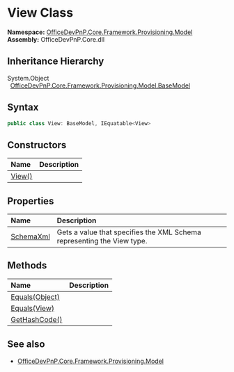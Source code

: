 # View Class
  

**Namespace:** [OfficeDevPnP.Core.Framework.Provisioning.Model](OfficeDevPnP.Core.Framework.Provisioning.Model.md)  
**Assembly:** OfficeDevPnP.Core.dll  
## Inheritance Hierarchy
System.Object  
&ensp;[OfficeDevPnP.Core.Framework.Provisioning.Model.BaseModel](OfficeDevPnP.Core.Framework.Provisioning.Model.BaseModel.md)  
## Syntax
```C#
public class View: BaseModel, IEquatable<View>
```
## Constructors
|**Name**|**Description**|
|:-----|:-----|
| [View()](OfficeDevPnP.Core.Framework.Provisioning.Model.View.ctor1.md) |  
## Properties
|**Name**|**Description**|
|:-----|:-----|
| [SchemaXml](OfficeDevPnP.Core.Framework.Provisioning.Model.View.SchemaXml.md) | Gets a value that specifies the XML Schema representing the View type.
## Methods
|**Name**|**Description**|
|:-----|:-----|
| [Equals(Object)](OfficeDevPnP.Core.Framework.Provisioning.Model.View.3520ddbb.md) | 
| [Equals(View)](OfficeDevPnP.Core.Framework.Provisioning.Model.View.d29f207d.md) | 
| [GetHashCode()](OfficeDevPnP.Core.Framework.Provisioning.Model.View.1c6872bd.md) | 
## See also
- [OfficeDevPnP.Core.Framework.Provisioning.Model](OfficeDevPnP.Core.Framework.Provisioning.Model.md)
